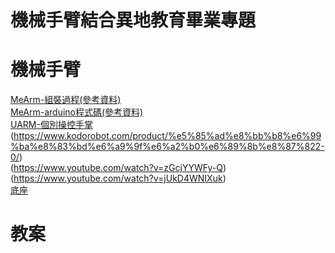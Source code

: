 # 機械手臂結合異地教育畢業專題
# 機械手臂
[MeArm-組裝過程(參考資料)](https://www.instructables.com/Pocket-Sized-Robot-Arm-meArm-V04/)  
[MeArm-arduino程式碼(參考資料)](https://github.com/MeArm/MeArm-Arduino)  
[UARM-個別操控手掌](https://www.youtube.com/watch?v=tbsMuVGAK9o)  
(https://www.kodorobot.com/product/%e5%85%ad%e8%bb%b8%e6%99%ba%e8%83%bd%e6%a9%9f%e6%a2%b0%e6%89%8b%e8%87%822-0/)  
(https://www.youtube.com/watch?v=zGcjYYWFy-Q)  
(https://www.youtube.com/watch?v=jUkD4WNIXuk)  
[底座](https://youtu.be/F29vrvUwqS4?si=utjuXwbXsa7h618L)
# 教案
